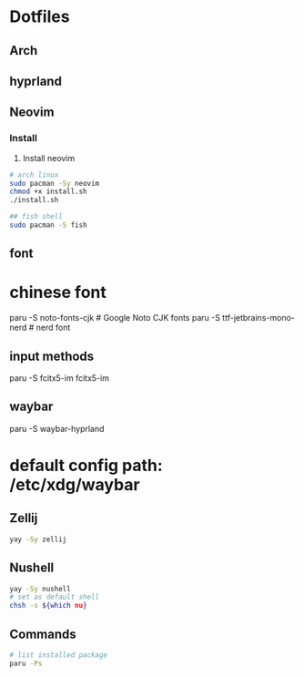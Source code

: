 # Dotfiles

## Arch

## hyprland

## Neovim

### Install

1. Install neovim

```bash
# arch linux
sudo pacman -Sy neovim
chmod +x install.sh
./install.sh

## fish shell
sudo pacman -S fish
```
## font
# chinese font
paru -S noto-fonts-cjk # Google Noto CJK fonts
paru -S ttf-jetbrains-mono-nerd # nerd font


## input methods

paru -S fcitx5-im fcitx5-im

## waybar
paru -S waybar-hyprland
# default config path: /etc/xdg/waybar

## Zellij

```bash
yay -Sy zellij
```

## Nushell

```bash
yay -Sy nushell
# set as default shell
chsh -s ${which nu}
```


## Commands
```bash
# list installed package
paru -Ps
```
